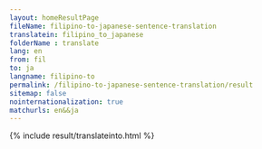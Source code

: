 ```yaml
---
layout: homeResultPage
fileName: filipino-to-japanese-sentence-translation
translatein: filipino_to_japanese
folderName : translate
lang: en
from: fil
to: ja
langname: filipino-to
permalink: /filipino-to-japanese-sentence-translation/result
sitemap: false
nointernationalization: true
matchurls: en&&ja
---
```

{% include result/translateinto.html %}

<script src="/js/result/translation.js" data-foldername="{{page.folderName}}" data-lang="{{page.lang}}"></script>
